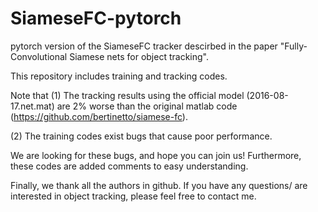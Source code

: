 # SiameseFC-pytorch

pytorch version of the SiameseFC tracker descirbed in the paper "Fully-Convolutional Siamese nets for object tracking".

This repository includes training and tracking codes.

Note that
(1) The tracking results using the official model (2016-08-17.net.mat) are 2% worse than the original matlab code (https://github.com/bertinetto/siamese-fc).

(2) The training codes exist bugs that cause poor performance.

We are looking for these bugs, and hope you can join us! Furthermore, these codes are added comments to easy understanding.

Finally, we thank all the authors in github. If you have any questions/ are interested in object tracking, please feel free to contact me. 
